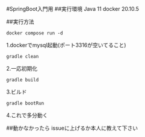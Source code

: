 #SpringBoot入門用
##実行環境
Java 11
docker 20.10.5

##実行方法
```
docker compose run -d
```
1.dockerでmysql起動(ポート3316が空いてること)
```
gradle clean
```
2.一応初期化

```
gradle build
```
3.ビルド

```
gradle bootRun
```
4.これで多分動く

##動かなかったら
issueに上げるか本人に教えて下さい